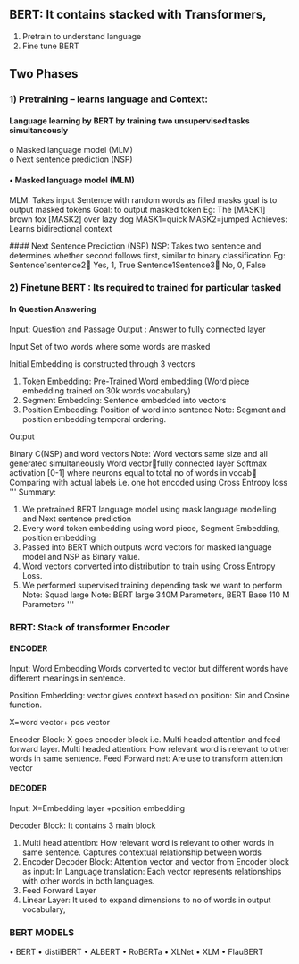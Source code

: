 ## BERT: It contains stacked with Transformers,
1)	Pretrain to understand language
2)	Fine tune BERT

## Two Phases
### 1)	Pretraining – learns language and Context:
#### Language learning by BERT by training two unsupervised tasks simultaneously 

o	Masked language model (MLM) <br>
o	Next sentence prediction (NSP)
#### •	Masked language model (MLM)
<p>
MLM: Takes input Sentence with random words as filled masks goal is to output masked tokens
Goal: to output masked token
Eg: The [MASK1] brown fox [MASK2] over lazy dog
MASK1=quick
MASK2=jumped
Achieves: Learns bidirectional context
</p>
####  Next Sentence Prediction (NSP)
 NSP: Takes two sentence and determines whether second follows first, similar to binary classification
 Eg: Sentence1sentence2 Yes, 1, True
     Sentence1Sentence3 No, 0, False


### 2)	Finetune BERT : Its required to trained for particular tasked 

  #### In Question Answering 
  Input: Question and Passage 
  Output : Answer to fully connected layer


Input
Set of two words where some words are masked

Initial Embedding is constructed through 3 vectors 
1)	Token Embedding: Pre-Trained Word embedding (Word piece embedding trained on 30k words vocabulary)
2)	Segment Embedding: Sentence embedded into vectors
3)	Position Embedding: Position of word into sentence 
Note: Segment and position embedding temporal ordering.

Output 

Binary C(NSP) and word vectors
Note: Word vectors same size and all generated simultaneously
Word vectorfully connected layer Softmax activation [0-1] where neurons equal to total no of words in vocab Comparing with actual labels i.e. one hot encoded using Cross Entropy loss  
'''
Summary: 
1)	We pretrained BERT language model using mask language modelling and Next sentence prediction
2)	Every word token embedding using word piece, Segment Embedding, position embedding 
3)	Passed into BERT which outputs word vectors for masked language model and NSP as Binary value.
4)	Word vectors converted into distribution to train using Cross Entropy Loss.
5)	We performed supervised training depending task we want to perform
Note: Squad large Note: BERT large 340M Parameters, BERT Base 110 M Parameters 
'''


### BERT: Stack of transformer Encoder 

#### ENCODER
Input: 
Word Embedding
Words converted to vector but different words have different meanings in sentence.

Position Embedding: vector gives context based on position: Sin and Cosine function.

X=word vector+ pos vector 

Encoder Block:
X goes encoder block i.e.  Multi headed attention and feed forward layer.
Multi headed attention: How relevant word is relevant to other words in same sentence.
Feed Forward net: Are use to transform attention vector

#### DECODER 
Input: X=Embedding layer +position embedding 

Decoder Block:  It contains 3 main block 

1)	Multi head attention: How relevant word is relevant to other words in same sentence.
Captures contextual relationship between words
2)	Encoder Decoder Block: Attention vector and vector from Encoder block as input: 
In Language translation: Each vector represents relationships with other words in both languages. 
3)	Feed Forward Layer
4)	Linear Layer: It used to expand dimensions to no of words in output vocabulary, 
 


### BERT MODELS
•	BERT
•	distilBERT
•	ALBERT
•	RoBERTa
•	XLNet
•	XLM
•	FlauBERT


